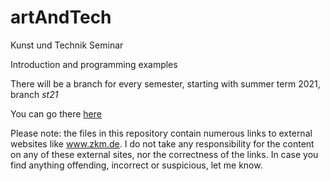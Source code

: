 # artAndTech
Kunst und Technik Seminar

Introduction and programming examples

There will be a branch for every semester, starting with summer term 2021, branch *st21*

You can go there [here](https://github.com/digital-codes/artAndTech/tree/st21)

Please note: the files in this repository contain numerous links to external websites like
www.zkm.de. I do not take any responsibility for the content on any of these external sites, 
nor the correctness of the links. In case you find anything offending, incorrect or suspicious, let me know.



